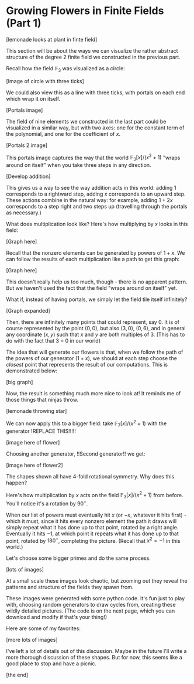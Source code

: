 # Growing Flowers in Finite Fields (Part 1)

[lemonade looks at plant in finte field]

This section will be about the ways we can visualize the rather abstract structure of the degree 2 finite field we constructed in the previous part. 

Recall how the field $\mathbb F_3$ was visualized as a circle:

[Image of circle with three ticks]

We could also view this as a line with three ticks, with portals on each end which wrap it on itself. 

[Portals image]

The field of nine elements we constructed in the last part could be visualized in a similar way, but with two axes: one for the constant term of the polynomial, and one for the coefficient of $x$. 

[Portals 2 image]

This portals image captures the way that the world $\mathbb F_3[x] / (x^2 + 1)$ "wraps around on itself" when you take three steps in any direction. 

[Develop addition]

This gives us a way to see the way addition acts in this world: adding $1$ corresponds to a rightward step, adding $x$ corresponds to an upward step. These actions combine in the natural way: for example, adding $1 + 2x$ corresponds to a step right and two steps up (travelling through the portals as necessary.)

What does multiplication look like? Here's how multiplying by $x$ looks in this field:

[Graph here]

Recall that the nonzero elements can be generated by powers of $1+x$. We can follow the results of each multiplication like a path to get this graph:

[Graph here]

This doesn't really help us too much, though - there is no apparent pattern. But we haven't used the fact that the field "wraps around on itself" yet.

What if, instead of having portals, we simply let the field tile itself infinitely?

[Graph expanded]

Then, there are infinitely many points that could represent, say $0$. It is of course represented by the point $(0, 0)$, but also $(3, 0)$, $(0, 6)$, and in general any coordinate $(x, y)$ such that $x$ and $y$ are both multiples of 3. (This has to do with the fact that 3 = 0 in our world)

The idea that will generate our flowers is that, when we follow the path of the powers of our generator $(1+x)$, we should at each step choose the *closest* point that represents the result of our computations. This is demonstrated below:

[big graph]

Now, the result is something much more nice to look at! It reminds me of those things that ninjas throw.

[lemonade throwing star]

We can now apply this to a bigger field: take $\mathbb F_7 [x] / (x^2 + 1)$ with the generator !REPLACE THIS!!!!!

[image here of flower]

Choosing another generator, !!Second generator!! we get:

[image here of flower2]

The shapes shown all have 4-fold rotational symmetry. Why does this happen?

Here's how multiplication by $x$ acts on the field $\mathbb F_3[x] / (x^2 + 1)$ from before. You'll notice it's a rotation by $90 ^ \circ$. 

When our list of powers must eventually hit $x$ (or $-x$, whatever it hits first) - which it must, since it hits every nonzero element the path it draws will simply repeat what it has done up to that point, rotated by a right angle. Eventually it hits $-1$, at which point it repeats what it has done up to that point, rotated by $180^ \circ$, completing the picture. (Recall that $x^2 = -1$ in this world.)

Let's choose some bigger primes and do the same process. 

[lots of images]

At a small scale these images look chaotic, but zooming out they reveal the patterns and structure of the fields they spawn from. 

These images were generated with some python code. It's fun just to play with, choosing random generators to draw cycles from, creating these wildly detailed pictures. (The code is on the next page, which you can download and modify if that's your thing!)

Here are some of my favorites:

[more lots of images]

I've left a lot of details out of this discussion. Maybe in the future I'll write a more thorough discussion of these shapes. But for now, this seems like a good place to stop and have a picnic. 

[the end]
